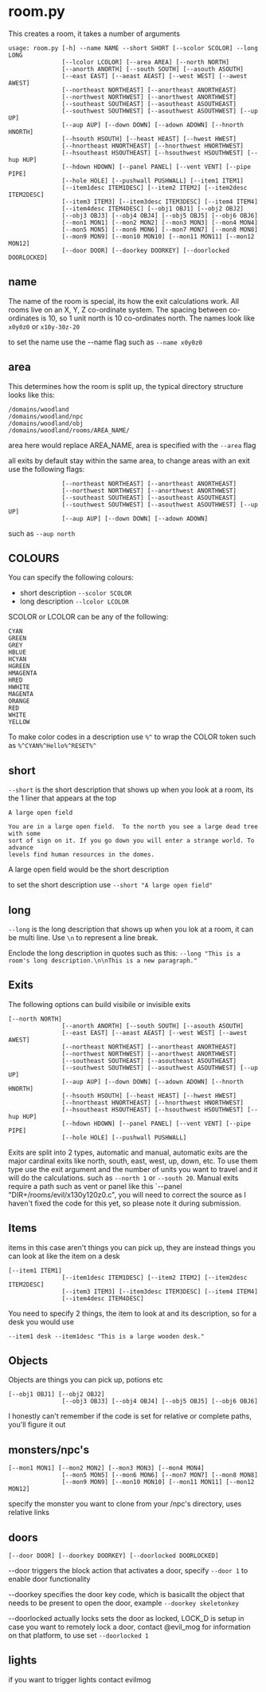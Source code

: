 # room.py
This creates a room, it takes a number of arguments

```
usage: room.py [-h] --name NAME --short SHORT [--scolor SCOLOR] --long LONG
               [--lcolor LCOLOR] [--area AREA] [--north NORTH]
               [--anorth ANORTH] [--south SOUTH] [--asouth ASOUTH]
               [--east EAST] [--aeast AEAST] [--west WEST] [--awest AWEST]
               [--northeast NORTHEAST] [--anortheast ANORTHEAST]
               [--northwest NORTHWEST] [--anorthwest ANORTHWEST]
               [--southeast SOUTHEAST] [--asoutheast ASOUTHEAST]
               [--southwest SOUTHWEST] [--asouthwest ASOUTHWEST] [--up UP]
               [--aup AUP] [--down DOWN] [--adown ADOWN] [--hnorth HNORTH]
               [--hsouth HSOUTH] [--heast HEAST] [--hwest HWEST]
               [--hnortheast HNORTHEAST] [--hnorthwest HNORTHWEST]
               [--hsoutheast HSOUTHEAST] [--hsouthwest HSOUTHWEST] [--hup HUP]
               [--hdown HDOWN] [--panel PANEL] [--vent VENT] [--pipe PIPE]
               [--hole HOLE] [--pushwall PUSHWALL] [--item1 ITEM1]
               [--item1desc ITEM1DESC] [--item2 ITEM2] [--item2desc ITEM2DESC]
               [--item3 ITEM3] [--item3desc ITEM3DESC] [--item4 ITEM4]
               [--item4desc ITEM4DESC] [--obj1 OBJ1] [--obj2 OBJ2]
               [--obj3 OBJ3] [--obj4 OBJ4] [--obj5 OBJ5] [--obj6 OBJ6]
               [--mon1 MON1] [--mon2 MON2] [--mon3 MON3] [--mon4 MON4]
               [--mon5 MON5] [--mon6 MON6] [--mon7 MON7] [--mon8 MON8]
               [--mon9 MON9] [--mon10 MON10] [--mon11 MON11] [--mon12 MON12]
               [--door DOOR] [--doorkey DOORKEY] [--doorlocked DOORLOCKED]
```

## name
The name of the room is special, its how the exit calculations work. All rooms
live on an X, Y, Z co-ordinate system. The spacing between co-ordinates is 10, so
1 unit north is 10 co-ordinates north. The names look like `x0y0z0` or `x10y-30z-20`

to set the name use the --name flag such as `--name x0y0z0`

## area
This determines how the room is split up, the typical directory structure looks like this:
```
/domains/woodland
/domains/woodland/npc
/domains/woodland/obj
/domains/woodland/rooms/AREA_NAME/
```

area here would replace AREA_NAME, area is specified with the `--area` flag

all exits by default stay within the same area, to change areas with an exit use the following flags:
```
               [--northeast NORTHEAST] [--anortheast ANORTHEAST]
               [--northwest NORTHWEST] [--anorthwest ANORTHWEST]
               [--southeast SOUTHEAST] [--asoutheast ASOUTHEAST]
               [--southwest SOUTHWEST] [--asouthwest ASOUTHWEST] [--up UP]
               [--aup AUP] [--down DOWN] [--adown ADOWN]
```

such as `--aup north`

## COLOURS
You can specify the following colours:

* short description `--scolor SCOLOR`
* long description `--lcolor LCOLOR`

SCOLOR or LCOLOR can be any of the following:
```
CYAN
GREEN
GREY
HBLUE
HCYAN
HGREEN
HMAGENTA
HRED
HWHITE
MAGENTA
ORANGE
RED
WHITE
YELLOW
```

To make color codes in a description use `%^` to wrap the COLOR token such as `%^CYAN%^Hello%^RESET%^`

## short
`--short` is the short description that shows up when you look at a room, its the 1 liner that appears at the top

```
A large open field

You are in a large open field.  To the north you see a large dead tree with some
sort of sign on it. If you go down you will enter a strange world. To advance
levels find human resources in the domes.
```
A large open field would be the short description

to set the short description use `--short "A large open field"`

## long
`--long` is the long description that shows up when you lok at a room, it can be multi line.  Use `\n` to represent a line break.

Enclode the long description in quotes such as this: `--long "This is a room's long description.\n\nThis is a new paragraph."`

## Exits
The following options can build visibile or invisible exits

```
[--north NORTH]
               [--anorth ANORTH] [--south SOUTH] [--asouth ASOUTH]
               [--east EAST] [--aeast AEAST] [--west WEST] [--awest AWEST]
               [--northeast NORTHEAST] [--anortheast ANORTHEAST]
               [--northwest NORTHWEST] [--anorthwest ANORTHWEST]
               [--southeast SOUTHEAST] [--asoutheast ASOUTHEAST]
               [--southwest SOUTHWEST] [--asouthwest ASOUTHWEST] [--up UP]
               [--aup AUP] [--down DOWN] [--adown ADOWN] [--hnorth HNORTH]
               [--hsouth HSOUTH] [--heast HEAST] [--hwest HWEST]
               [--hnortheast HNORTHEAST] [--hnorthwest HNORTHWEST]
               [--hsoutheast HSOUTHEAST] [--hsouthwest HSOUTHWEST] [--hup HUP]
               [--hdown HDOWN] [--panel PANEL] [--vent VENT] [--pipe PIPE]
               [--hole HOLE] [--pushwall PUSHWALL]
```

Exits are split into 2 types, automatic and manual, automatic exits are the major cardinal exits like north, south, east, west, up, down, etc. To use them
type use the exit argument and the number of units you want to travel and it will do the calculations. such as `--north 1` or `--south 20`.  Manual exits require a path such as vent or panel like this `--panel "DIR+/rooms/evil/x130y120z0.c", you will need to correct the source as I haven't fixed the code for this yet, so please note it during submission.

## Items
items in this case aren't things you can pick up, they are instead things you can look at like the item on a desk

```
[--item1 ITEM1]
               [--item1desc ITEM1DESC] [--item2 ITEM2] [--item2desc ITEM2DESC]
               [--item3 ITEM3] [--item3desc ITEM3DESC] [--item4 ITEM4]
               [--item4desc ITEM4DESC]
```

You need to specify 2 things, the item to look at and its description, so for a desk you would use
```
--item1 desk --item1desc "This is a large wooden desk."
```

## Objects
Objects are things you can pick up, potions etc

```
[--obj1 OBJ1] [--obj2 OBJ2]
               [--obj3 OBJ3] [--obj4 OBJ4] [--obj5 OBJ5] [--obj6 OBJ6]
```

I honestly can't remember if the code is set for relative or complete paths, you'll figure it out

## monsters/npc's
```
[--mon1 MON1] [--mon2 MON2] [--mon3 MON3] [--mon4 MON4]
               [--mon5 MON5] [--mon6 MON6] [--mon7 MON7] [--mon8 MON8]
               [--mon9 MON9] [--mon10 MON10] [--mon11 MON11] [--mon12 MON12]
```

specify the monster you want to clone from your /npc's directory, uses relative links

## doors
```
[--door DOOR] [--doorkey DOORKEY] [--doorlocked DOORLOCKED]
```
--door triggers the block action that activates a door, specify `--door 1` to enable door functionality

--doorkey specifies the door key code, which is basicallt the object that needs to be present to open the door, example `--doorkey skeletonkey`

--doorlocked actually locks sets the door as locked, LOCK_D is setup in case you want to remotely lock a door, contact @evil_mog for information on that platform, to use set `--doorlocked 1`

## lights
if you want to trigger lights contact evilmog
